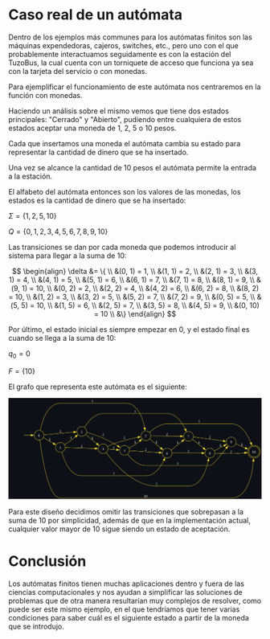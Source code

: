 # Caso real de un autómata

Dentro de los ejemplos más communes para los autómatas finitos son las máquinas expendedoras, cajeros, switches, etc., pero uno con el que probablemente interactuamos seguidamente es con la estación del TuzoBus, la cual cuenta con un torniquete de acceso que funciona ya sea con la tarjeta del servicio o con monedas.

Para ejemplificar el funcionamiento de este autómata nos centraremos en la función con monedas.

Haciendo un análisis sobre el mismo vemos que tiene dos estados principales: "Cerrado" y "Abierto", pudiendo entre cualquiera de estos estados aceptar una moneda de 1, 2, 5 o 10 pesos.

Cada que insertamos una moneda el autómata cambia su estado para representar la cantidad de dinero que se ha insertado.

Una vez se alcance la cantidad de 10 pesos el autómata permite la entrada a la estación.

El alfabeto del autómata entonces son los valores de las monedas, los estados es la cantidad de dinero que se ha insertado:

$\Sigma = \{1, 2, 5, 10\}$

$Q = \{0, 1, 2, 3, 4, 5, 6, 7, 8, 9, 10\}$

Las transiciones se dan por cada moneda que podemos introducir al sistema para llegar a la suma de 10:

$$
\begin{align}
\delta &= \{ \\
&(0, 1) = 1, \\
&(1, 1) = 2, \\
&(2, 1) = 3, \\
&(3, 1) = 4, \\
&(4, 1) = 5, \\
&(5, 1) = 6, \\
&(6, 1) = 7, \\
&(7, 1) = 8, \\
&(8, 1) = 9, \\
&(9, 1) = 10, \\
&(0, 2) = 2, \\
&(2, 2) = 4, \\
&(4, 2) = 6, \\
&(6, 2) = 8, \\
&(8, 2) = 10, \\
&(1, 2) = 3, \\
&(3, 2) = 5, \\
&(5, 2) = 7, \\
&(7, 2) = 9, \\
&(0, 5) = 5, \\
&(5, 5) = 10, \\
&(1, 5) = 6, \\
&(2, 5) = 7, \\
&(3, 5) = 8, \\
&(4, 5) = 9, \\
&(0, 10) = 10 \\
&\}
\end{align}
$$

Por último, el estado inicial es siempre empezar en 0, y el estado final es cuando se llega a la suma de 10:

$q_0 = 0$

$F = \{10\}$

El grafo que representa este autómata es el siguiente:

![Diagrama de transiciones](img/tuzo.png)

Para este diseño decidimos omitir las transiciones que sobrepasan a la suma de 10 por simplicidad, además de que en la implementación actual, cualquier valor mayor de 10 sigue siendo un estado de aceptación.

# Conclusión

Los autómatas finitos tienen muchas aplicaciones dentro y fuera de las ciencias computacionales y nos ayudan a simplificar las soluciones de problemas que de otra manera resultarían muy complejos de resolver, como puede ser este mismo ejemplo, en el que tendríamos que tener varias condiciones para saber cuál es el siguiente estado a partir de la moneda que se introdujo.

